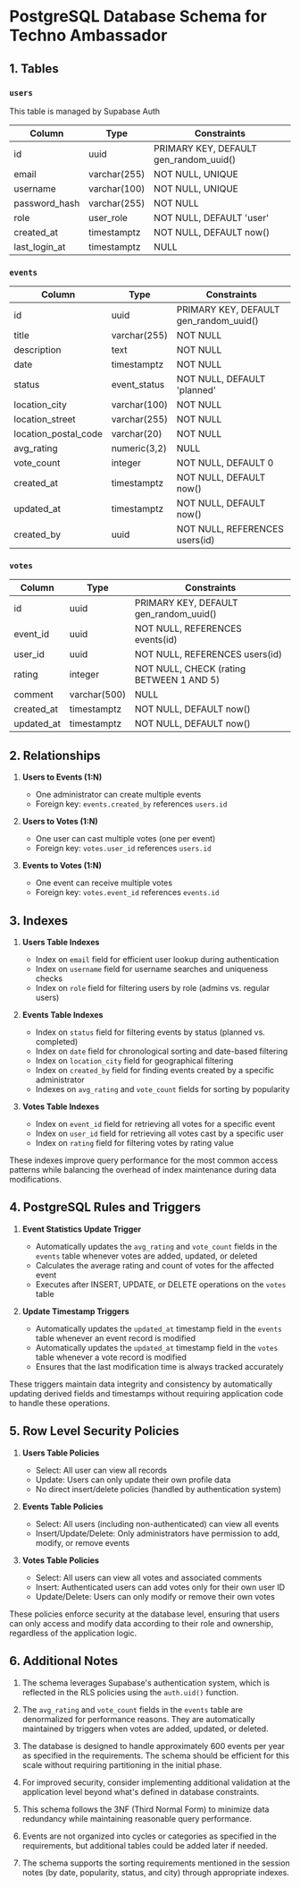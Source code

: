# PostgreSQL Database Schema for Techno Ambassador

## 1. Tables

### `users`

This table is managed by Supabase Auth

| Column | Type | Constraints |
|--------|------|-------------|
| id | uuid | PRIMARY KEY, DEFAULT gen_random_uuid() |
| email | varchar(255) | NOT NULL, UNIQUE |
| username | varchar(100) | NOT NULL, UNIQUE |
| password_hash | varchar(255) | NOT NULL |
| role | user_role | NOT NULL, DEFAULT 'user' |
| created_at | timestamptz | NOT NULL, DEFAULT now() |
| last_login_at | timestamptz | NULL |

### `events`
| Column | Type | Constraints |
|--------|------|-------------|
| id | uuid | PRIMARY KEY, DEFAULT gen_random_uuid() |
| title | varchar(255) | NOT NULL |
| description | text | NOT NULL |
| date | timestamptz | NOT NULL |
| status | event_status | NOT NULL, DEFAULT 'planned' |
| location_city | varchar(100) | NOT NULL |
| location_street | varchar(255) | NOT NULL |
| location_postal_code | varchar(20) | NOT NULL |
| avg_rating | numeric(3,2) | NULL |
| vote_count | integer | NOT NULL, DEFAULT 0 |
| created_at | timestamptz | NOT NULL, DEFAULT now() |
| updated_at | timestamptz | NOT NULL, DEFAULT now() |
| created_by | uuid | NOT NULL, REFERENCES users(id) |

### `votes`
| Column | Type | Constraints |
|--------|------|-------------|
| id | uuid | PRIMARY KEY, DEFAULT gen_random_uuid() |
| event_id | uuid | NOT NULL, REFERENCES events(id) |
| user_id | uuid | NOT NULL, REFERENCES users(id) |
| rating | integer | NOT NULL, CHECK (rating BETWEEN 1 AND 5) |
| comment | varchar(500) | NULL |
| created_at | timestamptz | NOT NULL, DEFAULT now() |
| updated_at | timestamptz | NOT NULL, DEFAULT now() |


## 2. Relationships

1. **Users to Events (1:N)**
   - One administrator can create multiple events
   - Foreign key: `events.created_by` references `users.id`

2. **Users to Votes (1:N)**
   - One user can cast multiple votes (one per event)
   - Foreign key: `votes.user_id` references `users.id`

3. **Events to Votes (1:N)**
   - One event can receive multiple votes
   - Foreign key: `votes.event_id` references `events.id`

## 3. Indexes

1. **Users Table Indexes**
   - Index on `email` field for efficient user lookup during authentication
   - Index on `username` field for username searches and uniqueness checks
   - Index on `role` field for filtering users by role (admins vs. regular users)

2. **Events Table Indexes**
   - Index on `status` field for filtering events by status (planned vs. completed)
   - Index on `date` field for chronological sorting and date-based filtering
   - Index on `location_city` field for geographical filtering
   - Index on `created_by` field for finding events created by a specific administrator
   - Indexes on `avg_rating` and `vote_count` fields for sorting by popularity

3. **Votes Table Indexes**
   - Index on `event_id` field for retrieving all votes for a specific event
   - Index on `user_id` field for retrieving all votes cast by a specific user
   - Index on `rating` field for filtering votes by rating value

These indexes improve query performance for the most common access patterns while balancing the overhead of index maintenance during data modifications.

## 4. PostgreSQL Rules and Triggers

1. **Event Statistics Update Trigger**
   - Automatically updates the `avg_rating` and `vote_count` fields in the `events` table whenever votes are added, updated, or deleted
   - Calculates the average rating and count of votes for the affected event
   - Executes after INSERT, UPDATE, or DELETE operations on the `votes` table

2. **Update Timestamp Triggers**
   - Automatically updates the `updated_at` timestamp field in the `events` table whenever an event record is modified
   - Automatically updates the `updated_at` timestamp field in the `votes` table whenever a vote record is modified
   - Ensures that the last modification time is always tracked accurately

These triggers maintain data integrity and consistency by automatically updating derived fields and timestamps without requiring application code to handle these operations.

## 5. Row Level Security Policies

1. **Users Table Policies**
   - Select: All user can view all records
   - Update: Users can only update their own profile data
   - No direct insert/delete policies (handled by authentication system)

2. **Events Table Policies**
   - Select: All users (including non-authenticated) can view all events
   - Insert/Update/Delete: Only administrators have permission to add, modify, or remove events

3. **Votes Table Policies**
   - Select: All users can view all votes and associated comments
   - Insert: Authenticated users can add votes only for their own user ID
   - Update/Delete: Users can only modify or remove their own votes

These policies enforce security at the database level, ensuring that users can only access and modify data according to their role and ownership, regardless of the application logic.

## 6. Additional Notes

1. The schema leverages Supabase's authentication system, which is reflected in the RLS policies using the `auth.uid()` function.

2. The `avg_rating` and `vote_count` fields in the `events` table are denormalized for performance reasons. They are automatically maintained by triggers when votes are added, updated, or deleted.

3. The database is designed to handle approximately 600 events per year as specified in the requirements. The schema should be efficient for this scale without requiring partitioning in the initial phase.

4. For improved security, consider implementing additional validation at the application level beyond what's defined in database constraints.

5. This schema follows the 3NF (Third Normal Form) to minimize data redundancy while maintaining reasonable query performance.

6. Events are not organized into cycles or categories as specified in the requirements, but additional tables could be added later if needed.

7. The schema supports the sorting requirements mentioned in the session notes (by date, popularity, status, and city) through appropriate indexes. 